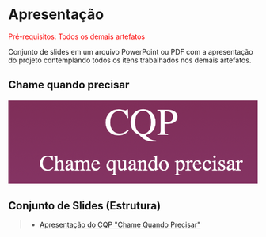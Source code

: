 # Apresentação

<span style="color:red">Pré-requisitos: Todos os demais artefatos</span>

Conjunto de slides em um arquivo PowerPoint ou PDF com a apresentação do projeto contemplando todos os itens trabalhados nos demais artefatos.

## Chame quando precisar

![logo](./img/cqp_logo.png)

## Conjunto de Slides (Estrutura)

> - [Apresentação do CQP "Chame Quando Precisar"](https://webapplicationadseixo2st.blob.core.windows.net/slides/CHAME-QUANDO-PRECISAR-CQP.pdf)